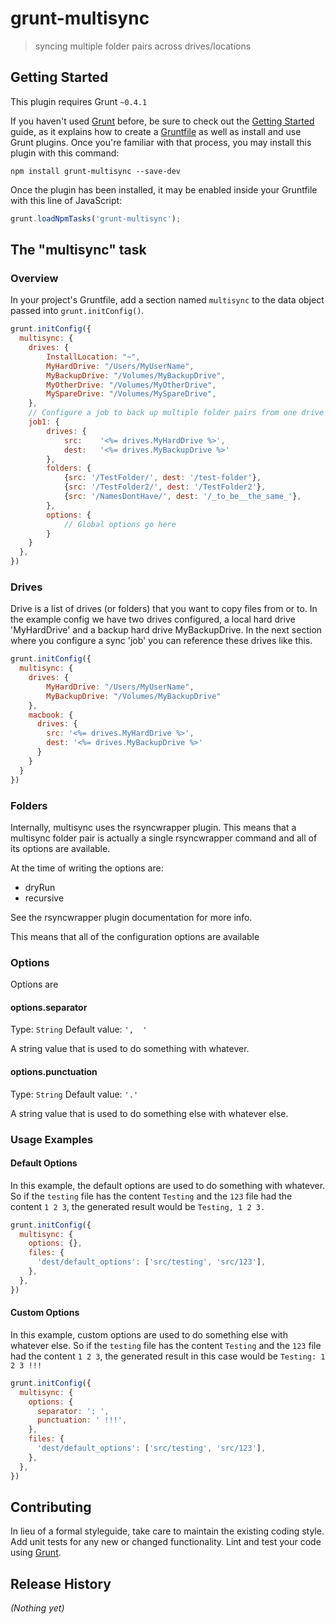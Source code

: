 # grunt-multisync

> syncing multiple folder pairs across drives/locations

## Getting Started
This plugin requires Grunt `~0.4.1`

If you haven't used [Grunt](http://gruntjs.com/) before, be sure to check out the [Getting Started](http://gruntjs.com/getting-started) guide, as it explains how to create a [Gruntfile](http://gruntjs.com/sample-gruntfile) as well as install and use Grunt plugins. Once you're familiar with that process, you may install this plugin with this command:

```shell
npm install grunt-multisync --save-dev
```

Once the plugin has been installed, it may be enabled inside your Gruntfile with this line of JavaScript:

```js
grunt.loadNpmTasks('grunt-multisync');
```

## The "multisync" task

### Overview
In your project's Gruntfile, add a section named `multisync` to the data object passed into `grunt.initConfig()`.

```js
grunt.initConfig({
  multisync: {
    drives: {
        InstallLocation: "~",
        MyHardDrive: "/Users/MyUserName",
        MyBackupDrive: "/Volumes/MyBackupDrive",
        MyOtherDrive: "/Volumes/MyOtherDrive",
        MySpareDrive: "/Volumes/MySpareDrive",
    },
    // Configure a job to back up multiple folder pairs from one drive to another
    job1: {
        drives: {
            src:    '<%= drives.MyHardDrive %>',
            dest:   '<%= drives.MyBackupDrive %>'
        },
        folders: {
            {src: '/TestFolder/', dest: '/test-folder'},
            {src: '/TestFolder2/', dest: '/TestFolder2'},
            {src: '/NamesDontHave/', dest: '/_to_be__the_same_'},
        },
        options: {
            // Global options go here
        }
    }
  },
})
```

### Drives

Drive is a list of drives (or folders) that you want to copy files from or to.
In the example config we have two drives configured, a local hard drive 'MyHardDrive' and
a backup hard drive MyBackupDrive. In the next section where you configure a sync 'job' you can reference
these drives like this.

```js
grunt.initConfig({
  multisync: {
    drives: {
        MyHardDrive: "/Users/MyUserName",
        MyBackupDrive: "/Volumes/MyBackupDrive"
    },
    macbook: {
      drives: {
        src: '<%= drives.MyHardDrive %>',
        dest: '<%= drives.MyBackupDrive %>'
      }
    }
  }
})
```

### Folders
Internally, multisync uses the rsyncwrapper plugin. This means that a multisync folder pair is actually a single
rsyncwrapper command and all of its options are available.

At the time of writing the options are:

- dryRun
- recursive

See the rsyncwrapper plugin documentation for more info.


This means that all of the configuration options are available

### Options

Options are


#### options.separator
Type: `String`
Default value: `',  '`

A string value that is used to do something with whatever.

#### options.punctuation
Type: `String`
Default value: `'.'`

A string value that is used to do something else with whatever else.

### Usage Examples

#### Default Options
In this example, the default options are used to do something with whatever. So if the `testing` file has the content `Testing` and the `123` file had the content `1 2 3`, the generated result would be `Testing, 1 2 3.`

```js
grunt.initConfig({
  multisync: {
    options: {},
    files: {
      'dest/default_options': ['src/testing', 'src/123'],
    },
  },
})
```

#### Custom Options
In this example, custom options are used to do something else with whatever else. So if the `testing` file has the content `Testing` and the `123` file had the content `1 2 3`, the generated result in this case would be `Testing: 1 2 3 !!!`

```js
grunt.initConfig({
  multisync: {
    options: {
      separator: ': ',
      punctuation: ' !!!',
    },
    files: {
      'dest/default_options': ['src/testing', 'src/123'],
    },
  },
})
```

## Contributing
In lieu of a formal styleguide, take care to maintain the existing coding style. Add unit tests for any new or changed functionality. Lint and test your code using [Grunt](http://gruntjs.com/).

## Release History
_(Nothing yet)_
